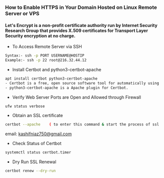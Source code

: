 ### How to Enable HTTPS in Your Domain Hosted on Linux Remote Server or VPS
#### Let's Encrypt is a non-profit certificate authority run by Internet Security Research Group that provides X.509 certificates for Transport Layer Security encryption at no charge.

- To Access Remote Server via SSH
```sh
Syntax:- ssh -p PORT USERNAME@HOSTIP
Example:- ssh -p 22 root@216.32.44.12
```

- Install Certbot and python3-certbot-apache
```sh
apt install certbot python3-certbot-apache
- Certbot is a free, open source software tool for automatically using Let’s Encrypt certificates on manually-administrated websites to enable HTTPS.
- python3-certbot-apache is a Apache plugin for Certbot. 
```
- Verify Web Server Ports are Open and Allowed through Firewall
```sh
ufw status verbose
```
- Obtain an SSL certificate
```sh
certbot --apache    ( to enter this command & start the process of ssl addition )
```
email: kashifniaz750@gmail.com

- Check Status of Certbot
```sh
systemctl status certbot.timer
```
- Dry Run SSL Renewal
```sh
certbot renew --dry-run
```
